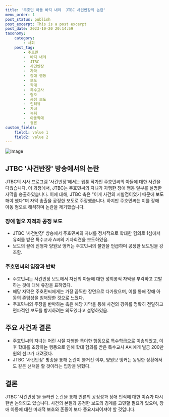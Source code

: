 ```yaml
---
title: '주호민 아들 바지 내려  JTBC 사건반장의 논란'
menu_order: 1
post_status: publish
post_excerpt: This is a post excerpt
post_date: 2023-10-20 20:14:59
taxonomy:
    category:
        - 사회
    post_tag:
        - 주호민
        -  바지 내려
        -  JTBC
        -  사건반장
        -  자막
        -  장애 행동
        -  보도
        -  학대
        -  특수교사
        -  혐오
        -  공정 보도
        -  인터뷰
        -  자녀
        -  녹취
        -  아동학대
        -  결론
custom_fields:
    field1: value 1
    field2: value 2
---
```


![Image](https://imgnews.pstatic.net/image/469/2024/02/07/0000784401_001_20240207143601577.jpg?type=w647)


## JTBC '사건반장' 방송에서의 논란
JTBC의 시사 프로그램 '사건반장'에서는 웹툰 작가인 주호민씨의 아들에 대한 사건을 다뤘습니다. 이 과정에서, JTBC는 주호민씨의 자녀가 자행한 장애 행동 일부를 설명한 자막을 송출하였습니다. 이에 대해, JTBC 측은 "이게 사건의 시발점이었기 때문에 보도해야 했다"며 자막 송출을 공정한 보도로 주장했습니다. 하지만 주호민씨는 이를 장애 아동 혐오로 해석하며 논란을 제기했습니다.

### 장애 혐오 지적과 공정 보도
- JTBC '사건반장' 방송에서 주호민씨의 자녀를 정서적으로 학대한 혐의로 1심에서 유죄를 받은 특수교사 A씨의 기자회견을 보도하였음.
- 보도의 끝에 진행자 양원보 앵커는 주호민씨의 불만을 언급하며 공정한 보도임을 강조함.

### 주호민씨의 입장과 반박
- 주호민씨는 사건반장 보도에서 자신의 아들에 대한 성희롱적 자막을 부각하고 고발하는 것에 대해 유감을 표하였다.
- 해당 자막은 주호민씨에게는 가장 끔찍한 장면으로 다가왔으며, 이를 통해 장애 아동의 존엄성을 침해당한 것으로 느꼈다.
- 주호민씨의 주장을 반박하는 측은 해당 자막을 통해 사건의 경위를 명확히 전달하고 편파적인 보도를 방지하려는 의도였다고 설명하였음.

## 주요 사건과 결론
- 주호민씨의 자녀는 어린 시절 자행한 특이한 행동으로 특수학급으로 이송되었고, 이후 학대를 조장하는 행동으로 인해 학대 혐의를 받은 특수교사 A씨에게 벌금 200만 원의 선고가 내려졌다.
- JTBC '사건반장' 방송을 통해 논란이 불거진 이후, 양원보 앵커는 동일한 상황에서도 같은 선택을 할 것이라는 입장을 밝혔다.

## 결론
JTBC '사건반장'을 둘러싼 논란을 통해 언론의 공정성과 장애 인식에 대한 이슈가 다시 한번 논의되고 있습니다. 사건의 본질과 공정한 보도의 경계를 고민할 필요가 있으며, 장애 아동에 대한 미래적 보호와 존중이 보다 중요시되어져야 할 것입니다.
